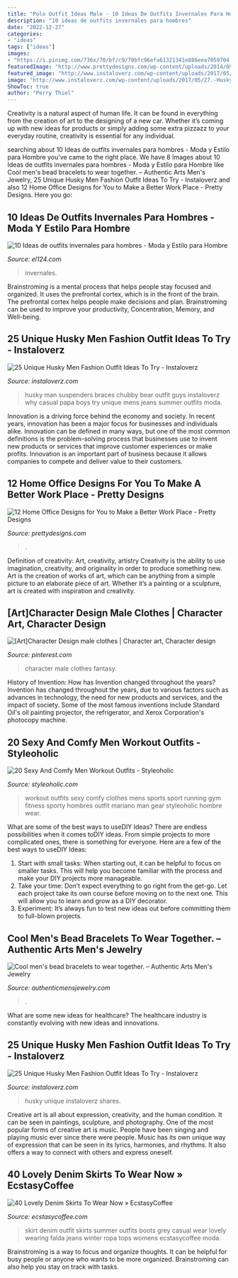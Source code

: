 ```yaml
---
title: "Polo Outfit Ideas Male - 10 Ideas De Outfits Invernales Para Hombres"
description: "10 ideas de outfits invernales para hombres"
date: "2022-12-27"
categories:
- "ideas"
tags: ["ideas"]
images:
- "https://i.pinimg.com/736x/70/bf/c9/70bfc96efa61321341e886eea7059704.jpg"
featuredImage: "http://www.prettydesigns.com/wp-content/uploads/2014/09/Black-Home-Office.jpeg"
featured_image: "http://www.instaloverz.com/wp-content/uploads/2017/05/10.-Husky-Men-Fashion.jpg"
image: "http://www.instaloverz.com/wp-content/uploads/2017/05/27.-Husky-Men.jpg"
ShowToc: true
author: "Perry Thiel"
---
```



Creativity is a natural aspect of human life. It can be found in everything from the creation of art to the designing of a new car. Whether it’s coming up with new ideas for products or simply adding some extra pizzazz to your everyday routine, creativity is essential for any individual.

	

		
searching about 10 Ideas de outfits invernales para hombres - Moda y Estilo para Hombre you've came to the right place. We have 8 Images about 10 Ideas de outfits invernales para hombres - Moda y Estilo para Hombre like Cool men&#039;s bead bracelets to wear together. – Authentic Arts Men&#039;s Jewelry, 25 Unique Husky Men Fashion Outfit Ideas To Try - Instaloverz and also 12 Home Office Designs for You to Make a Better Work Place - Pretty Designs. Here you go:
		
    
## 10 Ideas De Outfits Invernales Para Hombres - Moda Y Estilo Para Hombre

<img loading=lazy src="http://el124.com/wp-content/uploads/2016/11/moda-hombre-invierno-6.jpg" onerror="this.onerror=null;this.src='https://tse1.mm.bing.net/th?id=OIP.BNaWR0wKjbXr2GnhV2UMpwHaLG&amp;pid=15.1';" alt="10 Ideas de outfits invernales para hombres - Moda y Estilo para Hombre">

_Source: el124.com_

>invernales. 

	

Brainstroming is a mental process that helps people stay focused and organized. It uses the prefrontal cortex, which is in the front of the brain. The prefrontal cortex helps people make decisions and plan. Brainstroming can be used to improve your productivity, Concentration, Memory, and Well-being.

    
## 25 Unique Husky Men Fashion Outfit Ideas To Try - Instaloverz

<img loading=lazy src="http://www.instaloverz.com/wp-content/uploads/2017/05/10.-Husky-Men-Fashion.jpg" onerror="this.onerror=null;this.src='https://tse4.mm.bing.net/th?id=OIP.sRCPPt2_a9D1xC1Yk1IlWAHaJ4&amp;pid=15.1';" alt="25 Unique Husky Men Fashion Outfit Ideas To Try - Instaloverz">

_Source: instaloverz.com_

>husky man suspenders braces chubby bear outfit guys instaloverz why casual papa boys try unique mens jeans summer outfits moda. 

	

Innovation is a driving force behind the economy and society. In recent years, innovation has been a major focus for businesses and individuals alike. Innovation can be defined in many ways, but one of the most common definitions is the problem-solving process that businesses use to invent new products or services that improve customer experiences or make profits. Innovation is an important part of business because it allows companies to compete and deliver value to their customers.

    
## 12 Home Office Designs For You To Make A Better Work Place - Pretty Designs

<img loading=lazy src="http://www.prettydesigns.com/wp-content/uploads/2014/09/Black-Home-Office.jpeg" onerror="this.onerror=null;this.src='https://tse2.mm.bing.net/th?id=OIP.jg_rIZY4ZxxXLBi0fC4LYQHaLH&amp;pid=15.1';" alt="12 Home Office Designs for You to Make a Better Work Place - Pretty Designs">

_Source: prettydesigns.com_

>. 

	

Definition of creativity: Art, creativity, artistry
Creativity is the ability to use imagination, creativity, and originality in order to produce something new. Art is the creation of works of art, which can be anything from a simple picture to an elaborate piece of art. Whether it’s a painting or a sculpture, art is created with inspiration and creativity.

    
## [Art]Character Design Male Clothes | Character Art, Character Design

<img loading=lazy src="https://i.pinimg.com/736x/70/bf/c9/70bfc96efa61321341e886eea7059704.jpg" onerror="this.onerror=null;this.src='https://tse4.mm.bing.net/th?id=OIP.QRZqPFOP_j6K8j9EpBIhSAHaKt&amp;pid=15.1';" alt="[Art]Character Design male clothes | Character art, Character design">

_Source: pinterest.com_

>character male clothes fantasy. 

	

History of Invention: How has Invention changed throughout the years?
Invention has changed throughout the years, due to various factors such as advances in technology, the need for new products and services, and the impact of society. Some of the most famous inventions include Standard Oil's oil painting projector, the refrigerator, and Xerox Corporation's photocopy machine.

    
## 20 Sexy And Comfy Men Workout Outfits - Styleoholic

<img loading=lazy src="https://i.styleoholic.com/2016/02/sexy-and-comfy-men-workout-outfits-1.jpg" onerror="this.onerror=null;this.src='https://tse2.mm.bing.net/th?id=OIP.swAanMep1sz32TPdr6PxOAHaLL&amp;pid=15.1';" alt="20 Sexy And Comfy Men Workout Outfits - Styleoholic">

_Source: styleoholic.com_

>workout outfits sexy comfy clothes mens sports sport running gym fitness sporty hombres outfit mariano man gear styleoholic hombre wear. 

	

What are some of the best ways to useDIY Ideas?
There are endless possibilities when it comes toDIY ideas. From simple projects to more complicated ones, there is something for everyone. Here are a few of the best ways to useDIY Ideas: 
1. Start with small tasks: When starting out, it can be helpful to focus on smaller tasks. This will help you become familiar with the process and make your DIY projects more manageable. 
2. Take your time: Don’t expect everything to go right from the get-go. Let each project take its own course before moving on to the next one. This will allow you to learn and grow as a DIY decorator. 
3. Experiment: It’s always fun to test new ideas out before committing them to full-blown projects.

    
## Cool Men&#039;s Bead Bracelets To Wear Together. – Authentic Arts Men&#039;s Jewelry

<img loading=lazy src="https://authenticmensjewelry.com/wp-content/uploads/2019/05/20190514_2303578141285398969843327.jpg" onerror="this.onerror=null;this.src='https://tse1.mm.bing.net/th?id=OIP.SdgxDIo5tfvJ9i6ol5T6ngHaJ4&amp;pid=15.1';" alt="Cool men&#039;s bead bracelets to wear together. – Authentic Arts Men&#039;s Jewelry">

_Source: authenticmensjewelry.com_

>. 

	

What are some new ideas for healthcare?
The healthcare industry is constantly evolving with new ideas and innovations.

    
## 25 Unique Husky Men Fashion Outfit Ideas To Try - Instaloverz

<img loading=lazy src="http://www.instaloverz.com/wp-content/uploads/2017/05/27.-Husky-Men.jpg" onerror="this.onerror=null;this.src='https://tse3.mm.bing.net/th?id=OIP.-5kWvY9OiUEaB5_4U7jqfQAAAA&amp;pid=15.1';" alt="25 Unique Husky Men Fashion Outfit Ideas To Try - Instaloverz">

_Source: instaloverz.com_

>husky unique instaloverz shares. 

	

Creative art is all about expression, creativity, and the human condition. It can be seen in paintings, sculpture, and photography. One of the most popular forms of creative art is music. People have been singing and playing music ever since there were people. Music has its own unique way of expression that can be seen in its lyrics, harmonies, and rhythms. It also offers a way to connect with others and express oneself.

    
## 40 Lovely Denim Skirts To Wear Now » EcstasyCoffee

<img loading=lazy src="https://i1.wp.com/www.ecstasycoffee.com/wp-content/uploads/2016/10/Denim-Skirt-Outfit5.jpg" onerror="this.onerror=null;this.src='https://tse4.mm.bing.net/th?id=OIP.5BMhRnCsbho0WxPc0WzN3QAAAA&amp;pid=15.1';" alt="40 Lovely Denim Skirts To Wear Now » EcstasyCoffee">

_Source: ecstasycoffee.com_

>skirt denim outfit skirts summer outfits boots grey casual wear lovely wearing falda jeans winter ropa tops womens ecstasycoffee moda. 

	

Brainstroming is a way to focus and organize thoughts. It can be helpful for busy people or anyone who wants to be more organized. Brainstroming can also help you stay on track with tasks.


